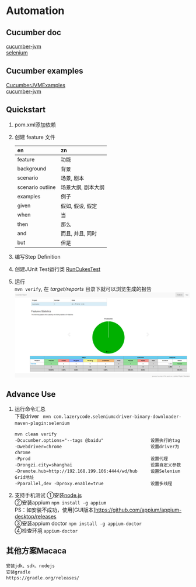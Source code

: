 # Automation

## Cucumber doc
[cucumber-jvm](https://cucumber.io/)  
[selenium](http://www.seleniumframework.com/)  


## Cucumber examples
[CucumberJVMExamples](https://github.com/machzqcq/CucumberJVMExamples)  
[cucumber-jvm](https://github.com/cucumber/cucumber-jvm/tree/master/examples)  


## Quickstart  
1. pom.xml添加依赖  
2. 创建 feature 文件  

    | en               | zn                 |
    | ---------------- | ------------------ |
    | feature          | 功能               |
    | background       | 背景               |
    | scenario         | 场景, 剧本         |
    | scenario outline | 场景大纲, 剧本大纲 |
    | examples         | 例子               |
    | given            | 假如, 假设, 假定   |
    | when             | 当                 |
    | then             | 那么               |
    | and              | 而且, 并且, 同时   |
    | but              | 但是               |


3. 编写Step Definition  
4. 创建JUnit Test运行类    [RunCukesTest](src/test/java/RunCukesTest.java)  
5. 运行  
    `mvn verify`, 在 *target/reports* 目录下就可以浏览生成的报告  
    ![report.png](picture/report.png)   
    

## Advance Use  
1. 运行命令汇总  
    下载driver ` mvn com.lazerycode.selenium:driver-binary-downloader-maven-plugin:selenium`  
  
    ```
    mvn clean verify
    -Dcucumber.options="--tags @baidu"                  设置执行的tag
    -Dwebdriver=chrome                                  设置driver为chrome
    -Pprod                                              设置代理
    -Drongzi.city=shanghai                              设置自定义参数
    -Dremote.hub=http://192.168.199.106:4444/wd/hub     设置Selenium Grid地址
    -Pparallel,dev -Dproxy.enable=true                  设置多线程
    ```

2. 支持手机测试
    ①安装[node.js](http://nodejs.cn/)  
    ②安装appium `npm install -g appium`  
    PS：如安装不成功，使用[GUI版本]https://github.com/appium/appium-desktop/releases  
    ③安装appium doctor `npm install -g appium-doctor`  
    ④检查环境 `appium-doctor`  
    
    
    

    
## 其他方案Macaca    
    安装jdk、sdk、nodejs
    安装gradle
    https://gradle.org/releases/
    
